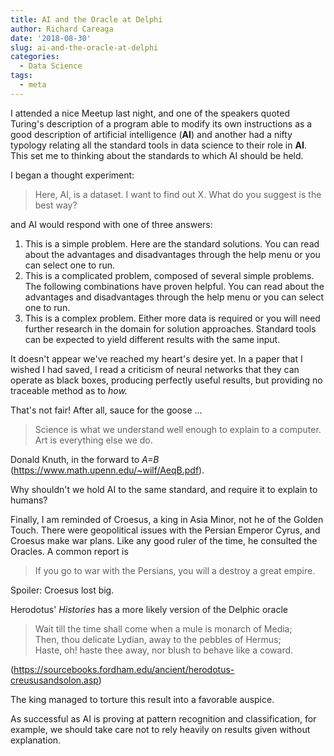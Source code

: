 ```yaml
---
title: AI and the Oracle at Delphi
author: Richard Careaga
date: '2018-08-30'
slug: ai-and-the-oracle-at-delphi
categories:
  - Data Science
tags:
  - meta
---
```


I attended a nice Meetup last night, and one of the speakers quoted Turing's description of a program able to modify its own instructions as a good description of artificial intelligence (**AI**) and another had a nifty typology relating all the standard tools in
data science to their role in **AI**. This set me to thinking about the standards to which AI should be held.

I began a thought experiment: 

> Here, AI, is a dataset. I want to find out X. What do you suggest is the best way?

and AI would respond with one of three answers:

1. This is a simple problem. Here are the standard solutions. You can read about the advantages and disadvantages through the help menu or you can select one to run.
2. This is a complicated problem, composed of several simple problems. The following combinations have proven helpful. You can read about the advantages and disadvantages through the help menu or you can select one to run.
3. This is a complex problem. Either more data is required or you will need further research in the domain for solution approaches. Standard tools can be expected to yield different results with the same input.

It doesn't appear we've reached my heart's desire yet. In a paper that I wished I had saved, I read a criticism of neural networks that they can operate as black boxes, producing perfectly useful results, but providing no traceable method as to *how.*

That's not fair! After all, sauce for the goose ...

> Science is what we understand well enough to explain to a computer. Art is everything else we do. 

Donald Knuth, in the forward to *A=B* (https://www.math.upenn.edu/~wilf/AeqB.pdf).

Why shouldn't we hold AI to the same standard, and require it to explain to humans?

Finally, I am reminded of Croesus, a king in Asia Minor, not he of the Golden Touch. There were geopolitical issues with the Persian Emperor Cyrus, and Croesus make war plans. Like any good ruler of the time, he consulted the Oracles. A common report is

> If you go to war with the Persians, you will a destroy a great empire.

Spoiler: Croesus lost big.

Herodotus' *Histories* has a more likely version of the Delphic oracle

> Wait till the time shall come when a mule is monarch of Media;  
Then, thou delicate Lydian, away to the pebbles of Hermus;  
Haste, oh! haste thee away, nor blush to behave like a coward.

(https://sourcebooks.fordham.edu/ancient/herodotus-creususandsolon.asp)

The king managed to torture this result into a favorable auspice.

As successful as AI is proving at pattern recognition and classification, for example, we should take care not to rely heavily on results given without explanation.
